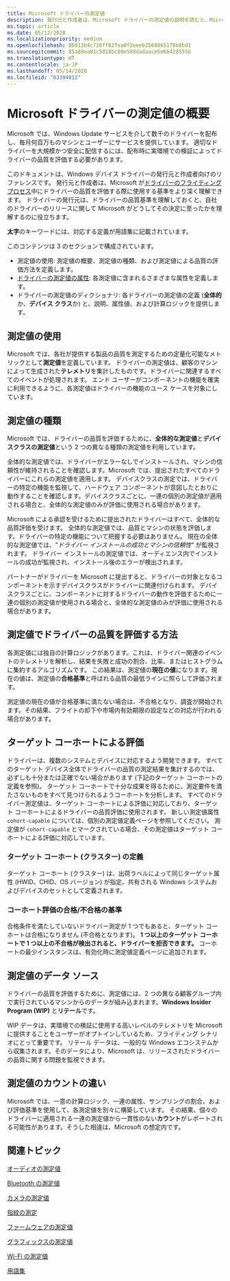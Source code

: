 ```yaml
---
title: Microsoft ドライバーの測定値
description: 発行元と作成者は、Microsoft ドライバーの測定値の説明を読むと、Microsoft がドライバーのフライティング中にドライバーの品質を評価する際に使用する基準をより深く理解できます
ms.topic: article
ms.date: 05/12/2020
ms.localizationpriority: medium
ms.openlocfilehash: 86813b4c730ff62fea0f2eeeb2568065178b8bd1
ms.sourcegitcommit: 85a89ea01c5018bc09e508dadaace5e6b428555b
ms.translationtype: HT
ms.contentlocale: ja-JP
ms.lasthandoff: 05/14/2020
ms.locfileid: "83394012"
---
```

# <a name="overview-of-the-microsoft-driver-measures"></a>Microsoft ドライバーの測定値の概要

Microsoft では、Windows Update サービスを介して数千のドライバーを配布し、毎月何百万ものマシンとユーザーにサービスを提供しています。 適切なドライバーを大規模かつ安全に配信するには、配布時に実環境での検証によってドライバーの品質を評価する必要があります。

このドキュメントは、Windows デバイス ドライバーの発行元と作成者向けのリファレンスです。  発行元と作成者は、Microsoft が[ドライバーのフライティング プロセス](https://docs.microsoft.com/windows-hardware/drivers/dashboard/driver-flighting)中にドライバーの品質を評価する際に使用する基準をより深く理解できます。 ドライバーの発行元は、ドライバーの品質基準を理解しておくと、自社のドライバーのリリースに関して Microsoft がどうしてその決定に至ったかを理解するのに役立ちます。

**太字**のキーワードには、対応する定義が用語集に記載されています。

このコンテンツは 3 のセクションで構成されています。

* 測定値の使用: 測定値の概要、測定値の種類、および測定値による品質の評価方法を定義します。
* [ドライバーの測定値の属性](measure-attributes.md): 各測定値に含まれるさまざまな属性を定義します。
* ドライバーの測定値のディクショナリ: 各ドライバーの測定値の定義 (**全体的**か、**デバイス クラス**か) と、説明、属性値、および計算ロジックを提供します。

## <a name="using-measures"></a>測定値の使用

Microsoft では、各社が提供する製品の品質を測定するための定量化可能なメトリックとして**測定値**を定義しています。 ドライバーの測定値は、顧客のマシンによって生成された**テレメトリ**を集計したものです。ドライバーに関連するすべてのイベントが処理されます。 エンド ユーザーがコンポーネントの機能を確実に利用できるように、各測定値はドライバーの機能のユース ケースを対象にしています。

## <a name="types-of-measures"></a>測定値の種類

Microsoft では、ドライバーの品質を評価するために、**全体的な測定値**と**デバイスクラスの測定値**という 2 つの異なる種類の測定値を利用しています。

全体的な測定値では、ドライバーがエラーなしでインストールされ、マシンの信頼性が維持されることを確認します。Microsoft では、提出されたすべてのドライバーにこれらの測定値を適用します。 デバイスクラスの測定では、ドライバーの特定の機能を監視して、ハードウェア コンポーネントが意図したとおりに動作することを確認します。デバイスクラスごとに、一連の個別の測定値が適用される場合と、全体的な測定値のみが評価に使用される場合があります。

Microsoft による承認を受けるために提出されたドライバーはすべて、全体的な品質評価を受けます。 全体的な測定値では、品質とマシンの状態を評価します。ドライバーの特定の機能について把握する必要はありません。 現在の全体的な測定値では、"*ドライバー インストールの成功とマシンの信頼性*" が監視されます。 ドライバー インストールの測定値では、オーディエンス内でインストールの成功が監視され、インストール後のエラーが検出されます。

パートナーがドライバーを Microsoft に提出すると、ドライバーの対象となるコンポーネントを示すデバイスクラスがドライバーに関連付けられます。 デバイスクラスごとに、コンポーネントに対するドライバーの動作を評価するために一連の個別の測定値が使用される場合と、全体的な測定値のみが評価に使用される場合があります。

## <a name="how-measures-assess-driver-quality"></a>測定値でドライバーの品質を評価する方法

各測定値には独自の計算ロジックがあります。これは、ドライバー関連のイベントのテレメトリを解析し、結果を失敗と成功の割合、比率、またはヒストグラムに集約するアルゴリズムです。 この結果は、測定値の**現在の値**になります。現在の値は、測定値の**合格基準**と呼ばれる品質の最低ラインに照らして評価されます。

測定値の現在の値が合格基準に満たない場合は、不合格となり、調査が開始されます。その結果、フライトの却下や市場内有効期限の設定などの対応が行われる場合があります。

## <a name="evaluating-by-targeting-cohort"></a>ターゲット コーホートによる評価

ドライバーは、複数のシステムとデバイスに対応するよう開発できます。 すべてのターゲット デバイス全体でドライバーの品質の測定結果を集計するのでは、必ずしも十分または正確でない場合があります (下記のターゲット コーホートの定義を参照)。 ターゲット コーホートで十分な成果を得るために、測定要件を満たさないものをすべて見つけられるようコーホートを分析します。 すべてのドライバー測定値は、ターゲット コーホートによる評価に対応しており、ターゲット コーホートによるドライバーの品質評価に使用されます。 新しい測定値属性 `cohort-capable` については、個別の測定値定義ページを参照してください。 測定値が `cohort-capable` とマークされている場合、その測定値はターゲット コーホートによる評価に対応しています。

### <a name="targeting-cohortsclusters-definition"></a>ターゲット コーホート (クラスター) の定義
ターゲット コーホート (クラスター) は、出荷ラベルによって同じターゲット属性 (HWID、CHID、OS バージョン) が指定、共有される Windows システムおよびデバイスのセットとして定義されます。

### <a name="cohort-evaluation-passfail-criteria"></a>コーホート評価の合格/不合格の基準
合格条件を満たしていないドライバー測定が 1 つでもあると、ターゲット コーホートは合格になりません (不合格となります)。 **1 つ以上のターゲット コーホートで 1 つ以上の不合格が検出されると、ドライバーを拒否できます。**  コーホートの最少インスタンスは、有効化時に測定値定義ページに追加されます。

## <a name="data-sources-for-measures"></a>測定値のデータ ソース

ドライバーの品質を評価するために、測定値には、2 つの異なる顧客グループ内で実行されているマシンからのデータが組み込まれます。**Windows Insider Program (WIP)** と**リテール**です。

WIP データは、実環境での検証に使用する高いレベルのテレメトリを Microsoft に提供することをユーザーがオプトインしているため、フライティング シナリオにとって重要です。 リテール データは、一般的な Windows エコシステムから収集されます。そのデータにより、Microsoft は、リリースされたドライバーの品質に関する問題を監視できます。

## <a name="count-differences-between-measures"></a>測定値のカウントの違い

Microsoft では、一意の計算ロジック、一連の属性、サンプリングの割合、および評価基準を使用して、各測定値を別々に構築しています。 その結果、個々のドライバーに適用される一連の測定値から一貫性のない**カウント**がレポートされる可能性があります。そうした相違は、Microsoft の想定内です。

## <a name="related-topics"></a>関連トピック

[オーディオの測定値](audio-measures.md)

[Bluetooth の測定値](bluetooth-measures.md)

[カメラの測定値](camera-measures.md)

[指紋の測定](fingerprint-measures.md)

[ファームウェアの測定値](firmware-measures.md)

[グラフィックスの測定値](graphics-measures.md)

[Wi-Fi の測定値](wi-fi-measures.md)

[用語集](measures-glossary.md)
